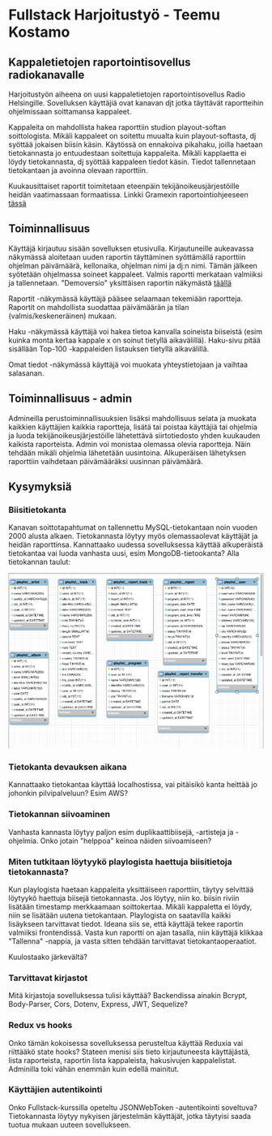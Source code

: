 # Fullstack Harjoitustyö - Teemu Kostamo

## Kappaletietojen raportointisovellus radiokanavalle

Harjoitustyön aiheena on uusi kappaletietojen raportointisovellus Radio Helsingille. Sovelluksen käyttäjiä ovat kanavan djt jotka täyttävät raportteihin ohjelmissaan soittamansa kappaleet.

Kappaleita on mahdollista hakea raporttiin studion playout-softan soittologista. Mikäli kappaleet on soitettu muualta kuin playout-softasta, dj syöttää jokaisen biisin käsin. Käytössä on ennakoiva pikahaku, joilla haetaan tietokannasta jo entuudestaan soitettuja kappaleita. Mikäli kapplaetta ei löydy tietokannasta, dj syöttää kappaleen tiedot käsin. Tiedot tallennetaan tietokantaan ja avoinna olevaan raporttiin.

Kuukausittaiset raportit toimitetaan eteenpäin tekijänoikeusjärjestöille heidän vaatimassaan formaatissa. Linkki Gramexin raportointiohjeeseen [tässä](https://www.gramex.fi//wp-content/uploads/2018/11/raportointiohje_kaupalliset_radiot_1_7_20091.pdf)

## Toiminnallisuus

Käyttäjä kirjautuu sisään sovelluksen etusivulla. Kirjautuneille aukeavassa näkymässä aloitetaan uuden raportin täyttäminen syöttämällä raporttiin ohjelman päivämäärä, kellonaika, ohjelman nimi ja dj:n nimi. Tämän jälkeen syötetään ohjelmassa soineet kappaleet. Valmis raportti merkataan valmiiksi ja tallennetaan. "Demoversio" yksittäisen raportin näkymästä [täällä](https://student.labranet.jamk.fi/~M6242/harjoitukset/harjoitustyo/index.html)

Raportit -näkymässä käyttäjä pääsee selaamaan tekemiään raportteja. Raportit on mahdollista suodattaa päivämäärän ja tilan (valmis/keskeneräinen) mukaan.

Haku -näkymässä käyttäjä voi hakea tietoa kanvalla soineista biiseistä (esim kuinka monta kertaa kappale x on soinut tietyllä aikavälillä). Haku-sivu pitää sisällään Top-100 -kappaleiden listauksen tietyllä aikavälillä.

Omat tiedot -näkymässä käyttäjä voi muokata yhteystietojaan ja vaihtaa salasanan.

## Toiminnallisuus - admin

Admineilla perustoiminnallisuuksien lisäksi mahdollisuus selata ja muokata kaikkien käyttäjien kaikkia raportteja, lisätä tai poistaa käyttäjiä tai ohjelmia ja luoda tekijänoikeusjärjestöille lähetettävä siirtotiedosto yhden kuukauden kaikista raporteista. Admin voi monistaa olemassa olevia raportteja. Näin tehdään mikäli ohjelmia lähetetään uusintoina. Alkuperäisen lähetyksen raporttiin vaihdetaan päivämääräksi uusinnan päivämäärä.

## Kysymyksiä

### Biisitietokanta

Kanavan soittotapahtumat on tallennettu MySQL-tietokantaan noin vuoden 2000 alusta alkaen. Tietokannasta löytyy myös olemassaolevat käyttäjät ja heidän raporttinsa. Kannattaako uudessa sovelluksessa käyttää alkuperäistä tietokantaa vai luoda vanhasta uusi, esim MongoDB-tietookanta? Alla tietokannan taulut:

![Tietokannan taulut](readme_img/db_tables.png)

### Tietokanta devauksen aikana

Kannattaako tietokantaa käyttää localhostissa, vai pitäisikö kanta heittää jo johonkin pilvipalveluun? Esim AWS?

### Tietokannan siivoaminen

Vanhasta kannasta löytyy paljon esim duplikaattibiisejä, -artisteja ja -ohjelmia. Onko jotain "helppoa" keinoa näiden siivoamiseen?

### Miten tutkitaan löytyykö playlogista haettuja biisitietoja tietokannasta?

Kun playlogista haetaan kappaleita yksittäiseen raporttiin, täytyy selvittää löytyykö haettuja biisejä tietokannasta. Jos löytyy, niin ko. biisin riviin lisätään timestamp merkkaamaan soittokertaa. Mikäli kappaletta ei löydy, niin se lisätään uutena tietokantaan. Playlogista on saatavilla kaikki lisäykseen tarvittavat tiedot. Ideana siis se, että käyttäjä tekee raportin valmiiksi frontendissä. Vasta kun raportti on ajan tasalla, niin käyttäjä klikkaa "Tallenna" -nappia, ja vasta sitten tehdään tarvittavat tietokantaoperaatiot.

Kuulostaako järkevältä?

### Tarvittavat kirjastot

Mitä kirjastoja sovelluksessa tulisi käyttää? Backendissa ainakin Bcrypt, Body-Parser, Cors, Dotenv, Express, JWT, Sequelize?

### Redux vs hooks

Onko tämän kokoisessa sovelluksessa perusteltua käyttää Reduxia vai riittääkö state hooks? Stateen menisi siis tieto kirjautuneesta käyttäjästä, lista raporteista, raportin lista kappaleista, hakusivujen kappalelistat. Adminilla toki vähän enemmän kuin edellä mainitut.

### Käyttäjien autentikointi

Onko Fullstack-kurssilla opeteltu JSONWebToken -autentikointi soveltuva? Tietokannasta löytyy nykyisen järjestelmän käyttäjät, jotka täytyisi saada tuotua mukaan uuteen sovellukseen.
